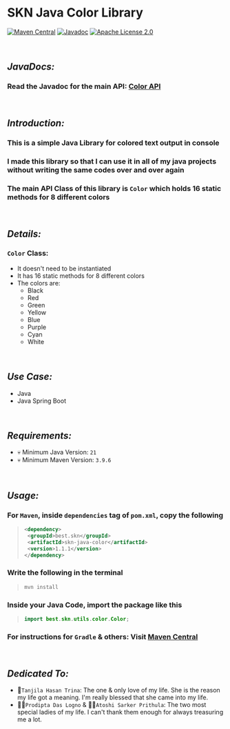 # SKN Java Color Library

[![Maven Central](https://img.shields.io/maven-central/v/best.skn/skn-java-color)](https://central.sonatype.com/artifact/best.skn/skn-java-color) [![Javadoc](https://javadoc.io/badge2/best.skn/skn-java-color/1.1.1/javadoc.svg)](https://javadoc.io/doc/best.skn/skn-java-color/1.1.1) [![Apache License 2.0](https://img.shields.io/badge/License-Apache_2.0-blue.svg)](https://opensource.org/licenses/Apache-2.0)

&nbsp;

## **_JavaDocs:_**

### Read the Javadoc for the main API: [Color API](https://javadoc.io/doc/best.skn/skn-java-color/latest/best/skn/utils/color/Color.html)

&nbsp;

## **_Introduction:_**

### This is a simple Java Library for colored text output in console

### I made this library so that I can use it in all of my java projects without writing the same codes over and over again

### The main API Class of this library is `Color` which holds 16 static methods for 8 different colors

&nbsp;

## **_Details:_**

### **`Color` Class:**

- It doesn't need to be instantiated
- It has 16 static methods for 8 different colors
- The colors are:
  - Black
  - Red
  - Green
  - Yellow
  - Blue
  - Purple
  - Cyan
  - White

&nbsp;

## **_Use Case:_**

- Java
- Java Spring Boot

&nbsp;

## **_Requirements:_**

- 💀 Minimum Java Version: `21`
- 💀 Minimum Maven Version: `3.9.6`

&nbsp;

## **_Usage:_**

### For `Maven`, inside `dependencies` tag of `pom.xml`, copy the following

> ```xml
> <dependency>
>  <groupId>best.skn</groupId>
>  <artifactId>skn-java-color</artifactId>
>  <version>1.1.1</version>
> </dependency>
> ```

### Write the following in the terminal

> ```zsh
> mvn install
> ```

### Inside your Java Code, import the package like this

> ```java
> import best.skn.utils.color.Color;
> ```

### For instructions for `Gradle` & others: Visit [Maven Central](https://central.sonatype.com/artifact/best.skn/skn-java-color)

&nbsp;

## **_Dedicated To:_**

- 🌹`Tanjila Hasan Trina`: The one & only love of my life. She is the reason my life got a meaning. I'm really blessed that she came into my life.
- 👩‍🎨`Prodipta Das Logno` & 🧛‍♀️`Atoshi Sarker Prithula`: The two most special ladies of my life. I can't thank them enough for always treasuring me a lot.
